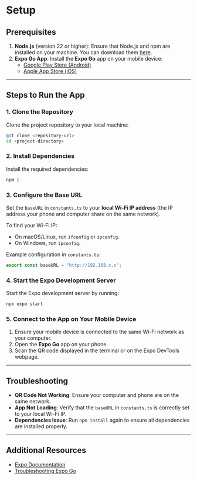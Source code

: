 # Setup

## Prerequisites

1. **Node.js** (version 22 or higher): Ensure that Node.js and npm are installed on your machine. You can download them [here](https://nodejs.org/).
2. **Expo Go App**: Install the **Expo Go** app on your mobile device:
   - [Google Play Store (Android)](https://play.google.com/store/apps/details?id=host.exp.exponent)
   - [Apple App Store (iOS)](https://apps.apple.com/app/expo-go/id982107779)

---

## Steps to Run the App

### 1. Clone the Repository
Clone the project repository to your local machine:
```bash
git clone <repository-url>
cd <project-directory>
```

### 2. Install Dependencies
Install the required dependencies:
```bash
npm i
```

### 3. Configure the Base URL
Set the `baseURL` in `constants.ts` to your **local Wi-Fi IP address** (the IP address your phone and computer share on the same network).

To find your Wi-Fi IP:
- On macOS/Linux, run `ifconfig` or `ipconfig`.
- On Windows, run `ipconfig`.

Example configuration in `constants.ts`:
```ts
export const baseURL = "http://192.168.x.x";
```

### 4. Start the Expo Development Server
Start the Expo development server by running:
```bash
npx expo start
```

### 5. Connect to the App on Your Mobile Device
1. Ensure your mobile device is connected to the same Wi-Fi network as your computer.
2. Open the **Expo Go** app on your phone.
3. Scan the QR code displayed in the terminal or on the Expo DevTools webpage.

---

## Troubleshooting

- **QR Code Not Working**: Ensure your computer and phone are on the same network.
- **App Not Loading**: Verify that the `baseURL` in `constants.ts` is correctly set to your local Wi-Fi IP.
- **Dependencies Issue**: Run `npm install` again to ensure all dependencies are installed properly.

---

## Additional Resources

- [Expo Documentation](https://docs.expo.dev/)
- [Troubleshooting Expo Go](https://docs.expo.dev/workflow/common-development-errors/)
